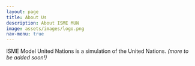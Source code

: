 ```yaml
---
layout: page
title: About Us
description: About ISME MUN
image: assets/images/logo.png
nav-menu: true
---
```


ISME Model United Nations is a simulation of the United Nations.
*(more to be added soon!)*